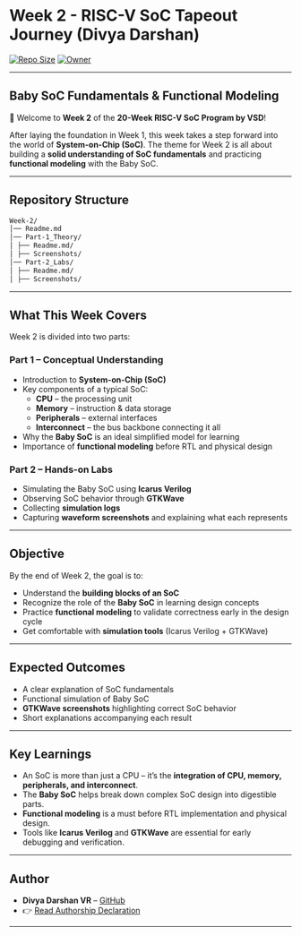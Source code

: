 # Week 2 - RISC-V SoC Tapeout Journey (Divya Darshan)

[![Repo Size](https://img.shields.io/github/repo-size/DivyaDarshan09/Divya_Darshan-VSD-RISCV-week-1)](https://github.com/DivyaDarshan09/Divya_Darshan-VSD-RISCV-week-2)
[![Owner](https://img.shields.io/badge/Owner-DivyaDarshan09-red)](https://github.com/DivyaDarshan09)

---

## Baby SoC Fundamentals & Functional Modeling

👋 Welcome to **Week 2** of the **20-Week RISC-V SoC Program by VSD**!  

After laying the foundation in Week 1, this week takes a step forward into the world of **System-on-Chip (SoC)**. The theme for Week 2 is all about building a **solid understanding of SoC fundamentals** and practicing **functional modeling** with the Baby SoC.  

---

## Repository Structure
```bash
Week-2/
│── Readme.md 
│── Part-1_Theory/ 
│ ├── Readme.md/ 
│ ├── Screenshots/
│── Part-2_Labs/ 
│ ├── Readme.md/ 
│ ├── Screenshots/
```
---

##  What This Week Covers
Week 2 is divided into two parts:

### Part 1 – Conceptual Understanding
- Introduction to **System-on-Chip (SoC)**  
- Key components of a typical SoC:  
  - **CPU** – the processing unit  
  - **Memory** – instruction & data storage  
  - **Peripherals** – external interfaces  
  - **Interconnect** – the bus backbone connecting it all  
- Why the **Baby SoC** is an ideal simplified model for learning  
- Importance of **functional modeling** before RTL and physical design  

### Part 2 – Hands-on Labs
- Simulating the Baby SoC using **Icarus Verilog**  
- Observing SoC behavior through **GTKWave**  
- Collecting **simulation logs**  
- Capturing **waveform screenshots** and explaining what each represents  

---

## Objective
By the end of Week 2, the goal is to:
- Understand the **building blocks of an SoC**  
- Recognize the role of the **Baby SoC** in learning design concepts  
- Practice **functional modeling** to validate correctness early in the design cycle  
- Get comfortable with **simulation tools** (Icarus Verilog + GTKWave)  

---

## Expected Outcomes
- A clear explanation of SoC fundamentals  
- Functional simulation of Baby SoC  
- **GTKWave screenshots** highlighting correct SoC behavior  
- Short explanations accompanying each result


---

##  Key Learnings
- An SoC is more than just a CPU – it’s the **integration of CPU, memory, peripherals, and interconnect**.  
- The **Baby SoC** helps break down complex SoC design into digestible parts.  
- **Functional modeling** is a must before RTL implementation and physical design.  
- Tools like **Icarus Verilog** and **GTKWave** are essential for early debugging and verification.  

---

##  Author
- **Divya Darshan VR** – [GitHub](https://github.com/DivyaDarshan09)
- 👉 [Read Authorship Declaration](AUTHORS.md)

---
